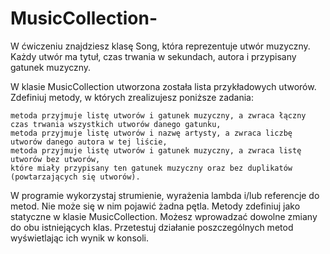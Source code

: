 # MusicCollection-
W ćwiczeniu znajdziesz klasę Song, która reprezentuje utwór muzyczny. Każdy utwór ma tytuł, czas trwania w sekundach, autora i przypisany gatunek muzyczny.

W klasie MusicCollection utworzona została lista przykładowych utworów. Zdefiniuj metody, w których zrealizujesz poniższe zadania:

    metoda przyjmuje listę utworów i gatunek muzyczny, a zwraca łączny czas trwania wszystkich utworów danego gatunku,
    metoda przyjmuje listę utworów i nazwę artysty, a zwraca liczbę utworów danego autora w tej liście,
    metoda przyjmuje listę utworów i gatunek muzyczny, a zwraca listę utworów bez utworów, 
    które miały przypisany ten gatunek muzyczny oraz bez duplikatów (powtarzających się utworów).

W programie wykorzystaj strumienie, wyrażenia lambda i/lub referencje do metod. Nie może się w nim pojawić żadna pętla. 
Metody zdefiniuj jako statyczne w klasie MusicCollection. 
Możesz wprowadzać dowolne zmiany do obu istniejących klas. Przetestuj działanie poszczególnych metod wyświetlając ich wynik w konsoli.
